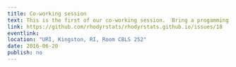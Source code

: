```yaml
---
title: Co-working session
text: This is the first of our co-working session.  Bring a progamming issue you are working on or having trouble with or just show up to learn and help out.  We will get together in groups to work on these problems.  Also we will always have room for beginners and will make sure to have a group working on the basics.
link: https://github.com/rhodyrstats/rhodyrstats.github.io/issues/18
eventlink: 
location: "URI, Kingston, RI, Room CBLS 252"
date: 2016-06-20 
publish: no
---
```

